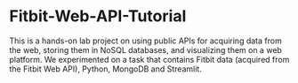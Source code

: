 # Fitbit-Web-API-Tutorial

This is a hands-on lab project on using public APIs for acquiring data from the web, storing them in NoSQL databases, and visualizing them on a web platform.
We experimented on a task that contains Fitbit data (acquired from the Fitbit Web API), Python, MongoDB and Streamlit.
